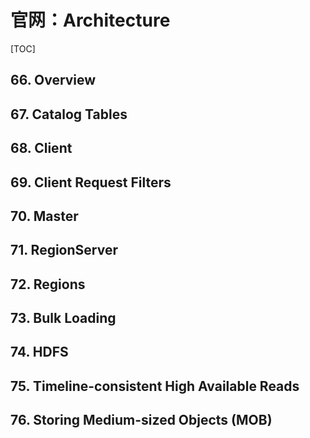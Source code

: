 # 官网：Architecture

[TOC]

## 66. Overview

## 67. Catalog Tables

## 68. Client

## 69. Client Request Filters

## 70. Master

## 71. RegionServer

## 72. Regions

## 73. Bulk Loading

## 74. HDFS

## 75. Timeline-consistent High Available Reads

## 76. Storing Medium-sized Objects (MOB)
